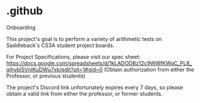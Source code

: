 # .github
Onboarding

This project's goal is to perform a variety of arithmetic tests on Saddleback's CS3A student project boards.

For Project Specifications, please visit our spec sheet:
https://docs.google.com/spreadsheets/d/1kLADODBz12c9WI8fKWqC_PL8_qihybI5VnlKuDWu7xk/edit?pli=1#gid=0
(Obtain authorization from either the Professor, or previous students)

The project's Discord link unfortunately expires every 7 days, so please obtain a valid link from either the professor, or former students.
